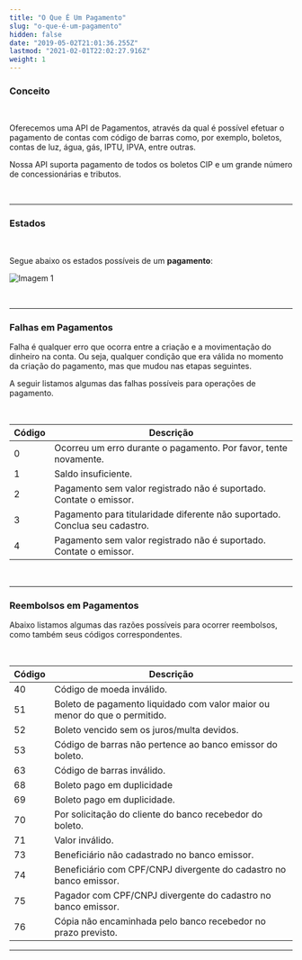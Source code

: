 ```yaml
---
title: "O Que É Um Pagamento"
slug: "o-que-é-um-pagamento"
hidden: false
date: "2019-05-02T21:01:36.255Z"
lastmod: "2021-02-01T22:02:27.916Z"
weight: 1
---
```


### Conceito

<br>

Oferecemos uma API de Pagamentos, através da qual é possível efetuar o pagamento de contas com código de barras como, por exemplo, boletos, contas de luz, água, gás, IPTU, IPVA, entre outras.

Nossa API suporta pagamento de todos os boletos CIP e um grande número de concessionárias e tributos.

<br>

---

### Estados

<br>

Segue abaixo os estados possíveis de um **pagamento**: 

![Imagem 1](/docs/referencia-da-api/pagamentos/o-que-e-um-pagamento/estados_pagamento.png)

<br>


---

### Falhas em Pagamentos

Falha é qualquer erro que ocorra entre a criação e a movimentação do dinheiro na conta. Ou seja, qualquer condição que era válida no momento da criação do pagamento, mas que mudou nas etapas seguintes.

A seguir listamos algumas das falhas possíveis para operações de pagamento.

<br>


| Código | Descrição                                                                  |
| ------ | -------------------------------------------------------------------------- |
| 0      | Ocorreu um erro durante o pagamento. Por favor, tente novamente.           |
| 1      | Saldo insuficiente.                                                        |
| 2      | Pagamento sem valor registrado não é suportado. Contate o emissor.         |
| 3      | Pagamento para titularidade diferente não suportado. Conclua seu cadastro. |
| 4      | Pagamento sem valor registrado não é suportado. Contate o emissor.         |


<br>

---

### Reembolsos em Pagamentos

Abaixo listamos algumas das razões possíveis para ocorrer reembolsos, como também seus códigos correspondentes.

<br>

| Código | Descrição                                                                  |
| ------ | -------------------------------------------------------------------------- |
| 40     | Código de moeda inválido.                                                  |
| 51     | Boleto de pagamento liquidado com valor maior ou menor do que o permitido. |
| 52     | Boleto vencido sem os juros/multa devidos.                                 |
| 53     | Código de barras não pertence ao banco emissor do boleto.                  |
| 63     | Código de barras inválido.                                                 |
| 68     | Boleto pago em duplicidade                                                 |
| 69     | Boleto pago em duplicidade.                                                |
| 70     | Por solicitação do cliente do banco recebedor do boleto.                   |
| 71     | Valor inválido.                                                            |
| 73     | Beneficiário não cadastrado no banco emissor.                              |
| 74     | Beneficiário com CPF/CNPJ divergente do cadastro no banco emissor.         |
| 75     | Pagador com CPF/CNPJ divergente do cadastro no banco emissor.              |
| 76     | Cópia não encaminhada pelo banco recebedor no prazo previsto.              |



---
